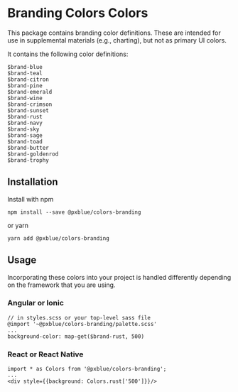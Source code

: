 # Branding Colors Colors

This package contains branding color definitions. These are intended for use in supplemental materials (e.g., charting), but not as primary UI colors. 

It contains the following color definitions:
```
$brand-blue
$brand-teal
$brand-citron
$brand-pine
$brand-emerald
$brand-wine
$brand-crimson
$brand-sunset
$brand-rust
$brand-navy
$brand-sky
$brand-sage
$brand-toad
$brand-butter
$brand-goldenrod
$brand-trophy
```

## Installation
Install with npm
```
npm install --save @pxblue/colors-branding
```
or yarn
```
yarn add @pxblue/colors-branding
```

## Usage
Incorporating these colors into your project is handled differently depending on the framework that you are using.

### Angular or Ionic
```
// in styles.scss or your top-level sass file
@import '~@pxblue/colors-branding/palette.scss'
...
background-color: map-get($brand-rust, 500)
```

### React or React Native
```
import * as Colors from '@pxblue/colors-branding';
...
<div style={{background: Colors.rust['500']}}/>
```